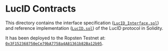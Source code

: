 # LucID Contracts

This directory contains the interface specification ([`LucID_Interface.sol`](./LucID_Interface.sol)) and reference implementation ([`LucID.sol`](./LucID.sol)) of the LucID protocol in Solidity.

It has been deployed to the Ropsten Testnet at: [`0x3F152368750eCe79bA7758a4A81361b82Ba12b95`](https://ropsten.etherscan.io/address/0x3f152368750ece79ba7758a4a81361b82ba12b95).
